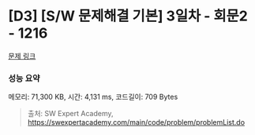 # [D3] [S/W 문제해결 기본] 3일차 - 회문2 - 1216 

[문제 링크](https://swexpertacademy.com/main/code/problem/problemDetail.do?contestProbId=AV14Rq5aABUCFAYi) 

### 성능 요약

메모리: 71,300 KB, 시간: 4,131 ms, 코드길이: 709 Bytes



> 출처: SW Expert Academy, https://swexpertacademy.com/main/code/problem/problemList.do